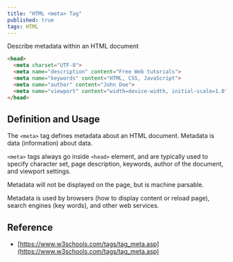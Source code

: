 ```yaml
---
title: "HTML <meta> Tag"
published: true
tags: HTML
---
```


Describe metadata within an HTML document

```html
<head>
  <meta charset="UTF-8">
  <meta name="description" content="Free Web tutorials">
  <meta name="keywords" content="HTML, CSS, JavaScript">
  <meta name="author" content="John Doe">
  <meta name="viewport" content="width=device-width, initial-scale=1.0">
</head>
```

## Definition and Usage

The `<meta>` tag defines metadata about an HTML document. Metadata is data
(information) about data.

`<meta>` tags always go inside `<head>` element, and are typically used to
specify character set, page description, keywords, author of the document, and
viewport settings.

Metadata will not be displayed on the page, but is machine parsable.

Metadata is used by browsers (how to display content or reload page), search
engines (key words), and other web services.


## Reference

- [https://www.w3schools.com/tags/tag_meta.asp](https://www.w3schools.com/tags/tag_meta.asp)